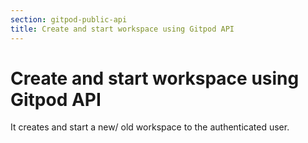 ```yaml
---
section: gitpod-public-api
title: Create and start workspace using Gitpod API
---
```


# Create and start workspace using Gitpod API

It creates and start a new/ old workspace to the authenticated user.

